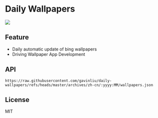 # Daily Wallpapers
  
![](https://www.bing.com/th?id=OHR.RavennaBasilica_ZH-CN1406474730_UHD.jpg)

## Feature

- Daily automatic update of bing wallpapers
- Driving Wallpaper App Development

## API

```
https://raw.githubusercontent.com/gavinliu/daily-wallpapers/refs/heads/master/archives/zh-cn/:yyyy:MM/wallpapers.json
```

## License

MIT
  